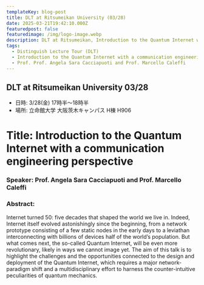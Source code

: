 ```yaml
---
templateKey: blog-post
title: DLT at Ritsumeikan University (03/28)
date: 2025-03-21T19:42:10.000Z
featuredpost: false
featuredimage: /img/logo-image.webp
description: DLT at Ritsumeikan, Introduction to the Quantum Internet with a communication engineering perspective
tags:
  - Distinguish Lecture Tour (DLT)
  - Introduction to the Quantum Internet with a communication engineering perspective
  - Prof. Prof. Angela Sara Cacciapuoti and Prof. Marcello Caleffi
---
```


## DLT at Ritsumeikan University 03/28
- 日時: 3/28(金) 17時半～18時半
- 場所: 立命館大学 大阪茨木キャンパス H棟 H906

# Title: Introduction to the Quantum Internet with a communication engineering perspective


### Speaker: Prof. Angela Sara Cacciapuoti and Prof. Marcello Caleffi

### Abstract:
Internet turned 50: five decades that shaped the world we live in. Indeed, Internet itself evolved astonishingly since the beginning, from a network prototype consisting of a few static nodes in the early days to a leviathan interconnecting with billions of devices half of the world’s population. But what comes next, the so-called Quantum Internet, will be even more revolutionary, likely in ways we cannot image yet. The aim of this talk is to highlight the challenges and the opportunities connected to the design and deployment of the Quantum Internet, which requires a major network-paradigm shift and a multidisciplinary effort to harness the counter-intuitive peculiarities of quantum mechanics.